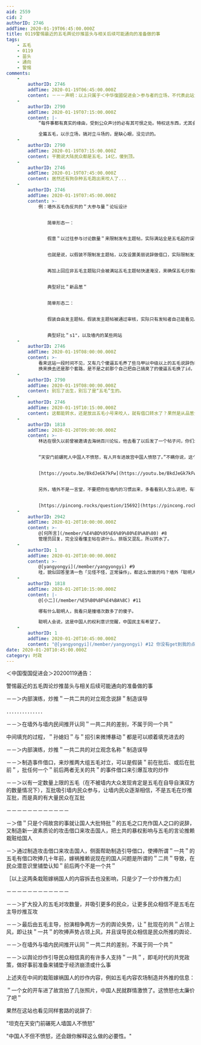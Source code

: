 ```yaml
---
aid: 2559
cid: 2
authorID: 2746
addTime: 2020-01-19T06:45:00.000Z
title: 0119警惕最近的五毛舆论炒推苗头与相关后续可能通向的准备做的事
tags:
    - 五毛
    - 0119
    - 苗头
    - 通向
    - 警惕
comments:
    -
        authorID: 2746
        addTime: 2020-01-19T06:45:00.000Z
        content: －－－声明：以上只属于＜中华復國促进会＞参与者的立场，不代表此站大多数发言者的立场－－－
    -
        authorID: 2790
        addTime: 2020-01-19T07:15:00.000Z
        content: |-
            “每件事都有真实的缘由，受到公众声讨的必有其可恨之处。特权这东西，尤其会人人喊打。”

            全篇五毛，以示立场，搞对立斗场的，是缺心眼，没见识的。
    -
        authorID: 2790
        addTime: 2020-01-19T07:15:00.000Z
        content: 干脆说大陆民众都是五毛，14亿，傻到顶。
    -
        authorID: 2746
        addTime: 2020-01-19T07:45:00.000Z
        content: 居然还有狗杂种五毛跑出来咬人了...
    -
        authorID: 2746
        addTime: 2020-01-19T07:45:00.000Z
        content: >-
            例：墙外五毛伪反共的＂大参与量＂论坛设计


            　　简单形态一：


            　　假意＂以过往参与讨论数量＂来限制发布主题帖，实际满站全是五毛起的误导性标题、与误导性内容话题。若参与五毛的主题帖做反驳与揭露，也只会被大量的其他五毛声音直接淹没；若不参与，则不允许发布主题帖，被限制了超高的＂消耗参与点数＂，由于＂点数＂不足而等同禁止发主题帖，而满站的五毛却可以通过互相抄推垃圾误导内容来互相增加＂参与点数＂，保持方便随便发主题帖。


            　　也就是说，以假装不限制发主题帖，以及设置美丽说辞做借口，实际限制发主题帖。


            　　再加上回应非五毛主题贴只会被满站五毛主题帖快速淹没，来确保五毛炒推的内容站实际仍然被五毛宣传说辞占领。（伪民主，实操纵。）


            　　典型好比＂新品葱＂


            　　简单形态二：


            　　假装自由发主题帖，假装发主题帖被通过审核，实际只有发帖者自己能看见。其他人都看不见发表的内容存在，而只有五毛网站管理员实际审核推荐的，才是被允许显示给外人的。


            　　典型好比＂s1"，以及墙内的某些网站
    -
        authorID: 2746
        addTime: 2020-01-19T08:00:00.000Z
        content: >-
            看来这站一段时间不见，又有几个傻逼五毛养了些马甲以中级以上的五毛说辞伪装立场骗信任啊，觉得自己骗信任骗的差不多了，看见到用的时候就跳出来空口咬人做引导了。
            换来换去还是那个套路，是不是之前那个自己把自己搞臭了的傻逼五毛换了id，还是同一个工作组的同一窝狗啊？
    -
        authorID: 2790
        addTime: 2020-01-19T08:00:00.000Z
        content: 别忘了出生，别忘了是“五毛”生的。
    -
        authorID: 2746
        addTime: 2020-01-19T10:15:00.000Z
        content: 这都能转水，还是放出五毛小号来咬人，就有借口转水了？果然是从品葱分出来的垃圾站
    -
        authorID: 1818
        addTime: 2020-01-20T09:00:00.000Z
        content: >-
            林达在很久以前曾被邀请去海纳百川论坛，他去看了以后发了一个帖子问，你们怎么一直在抓特务啊？


            “天安门前碾死人中国人不愤怒，有人开车进故宫中国人愤怒了。”不瞒你说，这个观点我也是从裤论那来的，有兴趣自己去听听吧。


            [https://youtu.be/BkdJeGk7kFw](https://youtu.be/BkdJeGk7kFw)


            另外，墙外不是一言堂，不要把你在墙内的习惯出来，多看看别人怎么说吧，有不同意见你完全可以回复发表自己的意见。


            [https://pincong.rocks/question/15692](https://pincong.rocks/question/15692)
    -
        authorID: 2942
        addTime: 2020-01-20T10:00:00.000Z
        content: >-
            @[何所言](/member/%E4%BD%95%E6%89%80%E8%A8%80) #8
            管理员回复，完全没看懂主帖在讲什么，排版又混乱，所以转水了。
    -
        authorID: 1
        addTime: 2020-01-20T10:00:00.000Z
        content: >-
            @[yangyongyi](/member/yangyongyi) #9
            哇，貌似回答里清一色「见怪不怪，正常操作」，都这么世故的吗？墙外「聪明人」还是多呀
    -
        authorID: 1818
        addTime: 2020-01-20T10:15:00.000Z
        content: |-
            @[小二](/member/%E5%B0%8F%E4%BA%8C) #11

            哪有什么聪明人，我看只是撞墙次数多了的傻子。

            聪明人会说，这是中国人的权利意识觉醒，中国民主有希望了。
    -
        authorID: 1
        addTime: 2020-01-20T10:45:00.000Z
        content: "@[yangyongyi](/member/yangyongyi) #12 你没有get到我的点 \U0001F926‍♀️"
date: 2020-01-20T10:45:00.000Z
category: 时政
---
```


＜中国復国促进会＞20200119通告：

警惕最近的五毛舆论炒推苗头与相关后续可能通向的准备做的事

－－＞内部演练，炒推＂一共二共的对立观念说辞＂制造误导

．．．．．．．．．．．．．．

－－＞在墙外与墙内民间推开认同＂一共二共的差别，不属于同一个共＂

中间填充的过程，＂孙媳妇＂与＂招引来微博暴动＂都是可以顺着填充进去的

－－＞内部演练，炒推＂一共二共的对立观念名称＂制造误导

－－＞制造事件借口，来炒推两大组五毛对立，可以是假装＂前在批后、或后在批前＂，批任何一个＂前后两者无关的共＂的事件借口来引爆互攻的炒作

－－＞以有一定数量上限的五毛（在不被墙内大众发现肯定是五毛在自导自演双方的数量情况下），互批吸引墙内民众参与，让墙内民众逐渐相信，不是五毛在炒推互批，而是真的有大量民众在互批

－－－－－－－－－－－－

－＞借＂只是个闯故宫的事就让国人大批特批＂的五毛之口充作国人之口的说辞，又制造新一波素质论的攻击借口来攻击国人，把土共的暴权影响与五毛的言论推赖栽赃给国人

－＞通过制造攻击借口来攻击国人，侧面帮助制造引导借口，使捧所谓＂一共＂的五毛有借口吹捧几十年前，嫁祸推赖说现在的国人问题是所谓的＂二共＂导致，在民众潜意识里铺垫认知＂前后两个不是一个共＂

［以上这两条栽赃嫁祸国人的内容拆去也没影响，只是少了一个炒作推力点］

－－－－－－－－－－－－

－－＞扩大投入的五毛对攻数量，并吸引更多的民众，让更多民众相信不是五毛在主导炒推互攻

－－＞最后由五毛主导，扮演相争两方一方的舆论失势，让＂批现在的共＂占领上风，即让扶＂一共＂的吹捧声势占领上风，并且误导民众相信是民众所推的舆论．

－－＞在墙外与墙内民间推开认同＂一共二共的差别，不属于同一个共＂

－－＞以舆论炒作引导民众相信真的有许多人支持＂一共＂，即毛时代的共党政策，做好事前准备来铺垫于经济崩溃或什么事

上述夹在中间的栽赃嫁祸国人的炒作内容，例如五毛内容农场制造并外推的信息：

＂一个女的开车进了故宫拍了几张照片，中国人民就群情激愤了。这愤怒也太廉价了吧＂

果然在这站也看见同样套路的说辞了:

"坦克在天安门前碾死人墙国人不愤怒"

"中国人不但不愤怒，还会跟你解释这么做的必要性。"
